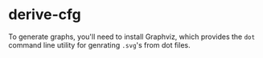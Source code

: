 # derive-cfg

To generate graphs, you'll need to install Graphviz, which provides the `dot` command line utility for genrating `.svg`'s from dot files.